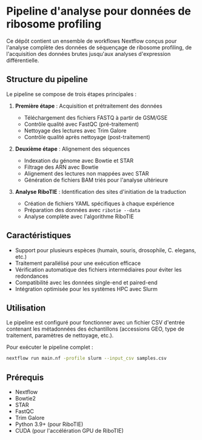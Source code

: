 # Pipeline d'analyse pour données de ribosome profiling

Ce dépôt contient un ensemble de workflows Nextflow conçus pour l'analyse complète des données de séquençage de ribosome profiling, de l'acquisition des données brutes jusqu'aux analyses d'expression différentielle.

## Structure du pipeline

Le pipeline se compose de trois étapes principales :

1. **Première étape** : Acquisition et prétraitement des données
   - Téléchargement des fichiers FASTQ à partir de GSM/GSE
   - Contrôle qualité avec FastQC (pré-traitement)
   - Nettoyage des lectures avec Trim Galore
   - Contrôle qualité après nettoyage (post-traitement)

2. **Deuxième étape** : Alignement des séquences
   - Indexation du génome avec Bowtie et STAR
   - Filtrage des ARN avec Bowtie
   - Alignement des lectures non mappées avec STAR
   - Génération de fichiers BAM triés pour l'analyse ultérieure

3. **Analyse RiboTIE** : Identification des sites d'initiation de la traduction
   - Création de fichiers YAML spécifiques à chaque expérience
   - Préparation des données avec `ribotie --data`
   - Analyse complète avec l'algorithme RiboTIE

## Caractéristiques

- Support pour plusieurs espèces (humain, souris, drosophile, C. elegans, etc.)
- Traitement parallélisé pour une exécution efficace
- Vérification automatique des fichiers intermédiaires pour éviter les redondances
- Compatibilité avec les données single-end et paired-end
- Intégration optimisée pour les systèmes HPC avec Slurm

## Utilisation

Le pipeline est configuré pour fonctionner avec un fichier CSV d'entrée contenant les métadonnées des échantillons (accessions GEO, type de traitement, paramètres de nettoyage, etc.).

Pour exécuter le pipeline complet :

```bash
nextflow run main.nf -profile slurm --input_csv samples.csv
```

## Prérequis

- Nextflow
- Bowtie2
- STAR
- FastQC
- Trim Galore
- Python 3.9+ (pour RiboTIE)
- CUDA (pour l'accélération GPU de RiboTIE)